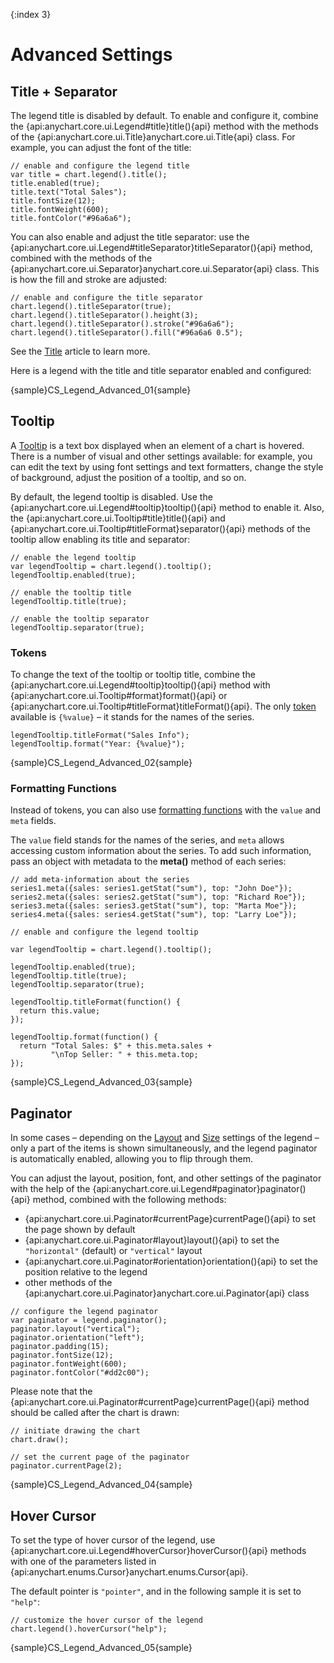 {:index 3}
# Advanced Settings

## Title + Separator

The legend title is disabled by default. To enable and configure it, combine the {api:anychart.core.ui.Legend#title}title(){api} method with the methods of the {api:anychart.core.ui.Title}anychart.core.ui.Title{api} class. For example, you can adjust the font of the title:

```
// enable and configure the legend title
var title = chart.legend().title();
title.enabled(true);
title.text("Total Sales");
title.fontSize(12);
title.fontWeight(600);
title.fontColor("#96a6a6");
```

You can also enable and adjust the title separator: use the {api:anychart.core.ui.Legend#titleSeparator}titleSeparator(){api} method, combined with the methods of the {api:anychart.core.ui.Separator}anychart.core.ui.Separator{api} class. This is how the fill and stroke are adjusted:

```
// enable and configure the title separator
chart.legend().titleSeparator(true);
chart.legend().titleSeparator().height(3);
chart.legend().titleSeparator().stroke("#96a6a6");
chart.legend().titleSeparator().fill("#96a6a6 0.5");
```

See the [Title](../Title) article to learn more.

Here is a legend with the title and title separator enabled and configured:

{sample}CS\_Legend\_Advanced\_01{sample}

## Tooltip

A [Tooltip](../Tooltip) is a text box displayed when an element of a chart is hovered. There is a number of visual and other settings available: for example, you can edit the text by using font settings and text formatters, change the style of background, adjust the position of a tooltip, and so on.

By default, the legend tooltip is disabled. Use the {api:anychart.core.ui.Legend#tooltip}tooltip(){api} method to enable it. Also, the {api:anychart.core.ui.Tooltip#title}title(){api} and {api:anychart.core.ui.Tooltip#titleFormat}separator(){api} methods of the tooltip allow enabling its title and separator:

```
// enable the legend tooltip
var legendTooltip = chart.legend().tooltip();
legendTooltip.enabled(true);

// enable the tooltip title
legendTooltip.title(true);

// enable the tooltip separator
legendTooltip.separator(true);
```

### Tokens

To change the text of the tooltip or tooltip title, combine the {api:anychart.core.ui.Legend#tooltip}tooltip(){api} method with {api:anychart.core.ui.Tooltip#format}format(){api} or {api:anychart.core.ui.Tooltip#titleFormat}titleFormat(){api}. The only [token](../Text_Formatters#string_tokens) available is `{%value}` – it stands for the names of the series.

```
legendTooltip.titleFormat("Sales Info");
legendTooltip.format("Year: {%value}");
```

{sample}CS\_Legend\_Advanced\_02{sample}

### Formatting Functions

Instead of tokens, you can also use [formatting functions](../Text_Formatters#formatting_functions) with the `value` and `meta` fields.

The `value` field stands for the names of the series, and `meta` allows accessing custom information about the series. To add such information, pass an object with metadata to the **meta()** method of each series:

```
// add meta-information about the series
series1.meta({sales: series1.getStat("sum"), top: "John Doe"});
series2.meta({sales: series2.getStat("sum"), top: "Richard Roe"});
series3.meta({sales: series3.getStat("sum"), top: "Marta Moe"});
series4.meta({sales: series4.getStat("sum"), top: "Larry Loe"});

// enable and configure the legend tooltip

var legendTooltip = chart.legend().tooltip();

legendTooltip.enabled(true);
legendTooltip.title(true);
legendTooltip.separator(true);

legendTooltip.titleFormat(function() {
  return this.value;
});

legendTooltip.format(function() {
  return "Total Sales: $" + this.meta.sales +
         "\nTop Seller: " + this.meta.top;
});
```

{sample}CS\_Legend\_Advanced\_03{sample}

## Paginator

In some cases – depending on the [Layout](Basic_Settings#layot) and [Size](Basic_Settings#size) settings of the legend – only a part of the items is shown simultaneously, and the legend paginator is automatically enabled, allowing you to flip through them.

You can adjust the layout, position, font, and other settings of the paginator with the help of the {api:anychart.core.ui.Legend#paginator}paginator(){api} method, combined with the following methods:

* {api:anychart.core.ui.Paginator#currentPage}currentPage(){api} to set the page shown by default
* {api:anychart.core.ui.Paginator#layout}layout(){api} to set the `"horizontal"` (default) or `"vertical"` layout
* {api:anychart.core.ui.Paginator#orientation}orientation(){api} to set the position relative to the legend
* other methods of the {api:anychart.core.ui.Paginator}anychart.core.ui.Paginator{api} class


```
// configure the legend paginator
var paginator = legend.paginator();
paginator.layout("vertical");
paginator.orientation("left");
paginator.padding(15);
paginator.fontSize(12);
paginator.fontWeight(600);
paginator.fontColor("#dd2c00");
```

Please note that the {api:anychart.core.ui.Paginator#currentPage}currentPage(){api} method should be called after the chart is drawn:

```
// initiate drawing the chart
chart.draw();

// set the current page of the paginator
paginator.currentPage(2);
```

{sample}CS\_Legend\_Advanced\_04{sample}

## Hover Cursor

To set the type of hover cursor of the legend, use {api:anychart.core.ui.Legend#hoverCursor}hoverCursor(){api} methods with one of the parameters listed in {api:anychart.enums.Cursor}anychart.enums.Cursor{api}.

The default pointer is `"pointer"`, and in the following sample it is set to `"help"`:

```
// customize the hover cursor of the legend
chart.legend().hoverCursor("help");
```

{sample}CS\_Legend\_Advanced\_05{sample}